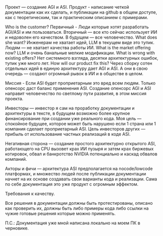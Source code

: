 Проект — создание AGI и ASI.
Продукт - написание четкой документации как их сделать, и публикации на github в общем доступе, как с теоретическим, так и практическим описанием с примерами.

Who is the customer? Первичный - Люди которые хотят разработать AGI/ASI и им пользоваться. Вторичный — все кто сейчас использует ИИ и недоволен его качеством. В будущем — все человечество.
What does she want? Инженерам не хватает идей, LLM в текущем виде это тупик. Людям — не хватает качества работы ИИ.
What is the market offering now?   LLM и очень банальные мелкие модификации. 
What is wrong with existing offers? Нет системного взгляда, десятки архитектурных ошибок, тупик уже много лет. 
How will our product fix this? Через сборку сотен отдельных идей в единую архитектуру дает AGI и ASI. А они в свою очередь — создают огромный рывок в ИИ и в обществе в целом.

Миссия - Если ASI будет проприетарным это вред всем людям. Только опенсорс даст баланс применения ASI. Создание опенсорс  AGI и ASI направит человечество по светлому пути развития, в этом миссия проекта. 

Инвесторы — инвестор я сам на проработку документации и архитектуры в тексте, в будущем возможно более крупное финансирование при создании уже реального кода. 
Моя цель — спокойное будущее, которое может быть нарушено если 1 страна или 1 компания сделает проприетарный ASI.
Цель инвесторов других — прибыль от использование частных реализаций в коде ASI.

Негативная сторона — создание простого архитектурно открытого ASI, работающего на CPU вызовет крах ИИ пузыря и затем крах биржевых котировок, обвал и банкротство NVIDIA потенциально и каскад обвалов компаний. 

Акторы и фичи — архитектура ASI предполагается на nocode/lowcode платформах, и множество людей после публикации документации начнет на их основе создавать свои варианты кода и реализации. Сама по себе документация это уже продукт с огромным эффектом. 


Требования к качеству.

Все решения в документации должны быть протестированы, описано как проверить их, должны быть либо примеры кода либо ссылки на чужие готовые решения которые можно применять. 

П.С.: Документация уже мной написана локально на моем ПК в черновике.
